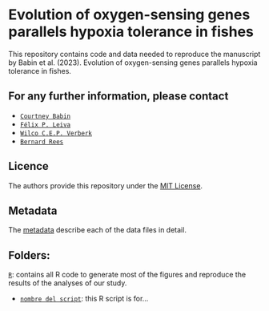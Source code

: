 # Evolution of oxygen-sensing genes parallels hypoxia tolerance in fishes


This repository contains code and data needed to reproduce the manuscript by Babin et al. (2023). Evolution of oxygen-sensing genes parallels hypoxia tolerance in fishes.

## For any further information, please contact
* [`Courtney Babin`](http://cas.loyno.edu/biology/bios/courtney-babin)
* [`Félix P. Leiva`](https://github.com/felixpleiva/)
* [`Wilco C.E.P. Verberk`](https://www.ru.nl/personen/verberk-w)
* [`Bernard Rees`](https://www.uno.edu/profile/faculty/bernard_rees)

## Licence
The authors provide this repository under the [MIT License](https://opensource.org/licenses/MIT).

## Metadata
The [metadata](https://github.com/felixpleiva/Genetic_basis_Pcrit/blob/main/Metadata.txt) describe each of the data files in detail.

## Folders:
[`R`](https://github.com/felixpleiva/Genetic_basis_Pcrit/blob/main/R): contains all R code to generate most of the figures and reproduce the results of the analyses of our study.
* [`nombre del script`](https://github.com/felixpleiva/Genetic_basis_Pcrit/blob/main/R/nombredelscript): this R script is for...